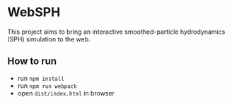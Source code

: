 # WebSPH
This project aims to bring an interactive smoothed-particle hydrodynamics (SPH) simulation to the web.

## How to run
- run `npm install`
- run `npm run webpack`
- open `dist/index.html` in browser